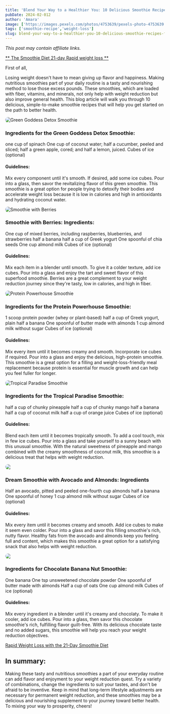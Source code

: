 ```yaml
---
title: 'Blend Your Way to a Healthier You: 10 Delicious Smoothie Recipes for Weight Loss'
pubDate: 2024-02-012
author: 'Amara'
image: ['https://images.pexels.com/photos/4753639/pexels-photo-4753639.jpeg?auto=compress&cs=tinysrgb&w=1260&h=750&dpr=1']
tags: ['smoothie-recipe','weight-loss']
slug: blend-your-way-to-a-healthier-you-10-delicious-smoothie-recipes-for-weight-loss
---
```

*This post may contain affiliate links.*

<a href="https://437c0ycgyceu7vac1fzdu2o431.hop.clickbank.net" class="affilate-link">** The Smoothie Diet 21-day Rapid weight loss **</a>


First of all,

Losing weight doesn't have to mean giving up flavor and happiness. Making nutritious smoothies part of your daily routine is a tasty and nourishing method to lose those excess pounds. These smoothies, which are loaded with fiber, vitamins, and minerals, not only help with weight reduction but also improve general health. This blog article will walk you through 10 delicious, simple-to-make smoothie recipes that will help you get started on the path to better health.

<img src="https://images.pexels.com/photos/616833/pexels-photo-616833.jpeg?auto=compress&cs=tinysrgb&w=1260&h=750&dpr=1" alt="Green Goddess Detox Smoothie" style="max-width: 100%; height: auto; display: block; margin-left: auto; margin-right: auto; border-radius: 8px">

### Ingredients for the Green Goddess Detox Smoothie:

one cup of spinach
One cup of coconut water; half a cucumber, peeled and sliced; half a green apple, cored; and half a lemon, juiced.
Cubes of ice (optional)

#### Guidelines:

Mix every component until it's smooth.
If desired, add some ice cubes.
Pour into a glass, then savor the revitalizing flavor of this green smoothie.
This smoothie is a great option for people trying to detoxify their bodies and accelerate weight loss because it is low in calories and high in antioxidants and hydrating coconut water.


<img src="https://images.pexels.com/photos/3625372/pexels-photo-3625372.jpeg?auto=compress&cs=tinysrgb&w=1260&h=750&dpr=1" alt="Smoothie with Berries" style="max-width: 100%; height: auto; display: block; margin-left: auto; margin-right: auto; border-radius: 8px">

### Smoothie with Berries: Ingredients:

One cup of mixed berries, including raspberries, blueberries, and strawberries
half a banana
half a cup of Greek yogurt
One spoonful of chia seeds
One cup almond milk
Cubes of ice (optional)

#### Guidelines:

Mix each item in a blender until smooth.
To give it a colder texture, add ice cubes.
Pour into a glass and enjoy the tart and sweet flavor of this superfood smoothie.
Berries are a great complement to your weight reduction journey since they're tasty, low in calories, and high in fiber.

<img src="https://images.pexels.com/photos/3794784/pexels-photo-3794784.jpeg?auto=compress&cs=tinysrgb&w=1260&h=750&dpr=1" alt="Protein Powerhouse Smoothie" style="max-width: 100%; height: auto; display: block; margin-left: auto; margin-right: auto; border-radius: 8px">

### Ingredients for the Protein Powerhouse Smoothie:

1 scoop protein powder (whey or plant-based)
half a cup of Greek yogurt, plain
half a banana
One spoonful of butter made with almonds
1 cup almond milk without sugar
Cubes of ice (optional)

#### Guidelines:

Mix every item until it becomes creamy and smooth.
Incorporate ice cubes if required.
Pour into a glass and enjoy the delicious, high-protein smoothie.
This smoothie is a great option for a filling and weight-loss-friendly meal replacement because protein is essential for muscle growth and can help you feel fuller for longer.

<img src="https://res.cloudinary.com/sjlabs/image/upload/c_scale,q_auto,f_auto,w_1024,c_fill/l_GS_Vert-Logo-one-color-white,g_south_east,fl_relative,x_0.03,y_0.03,h_0.28/74126802145.jpg" alt="Tropical Paradise Smoothie" style="max-width: 100%; height: auto; display: block; margin-left: auto; margin-right: auto; border-radius: 8px">

### Ingredients for the Tropical Paradise Smoothie:

half a cup of chunky pineapple
half a cup of chunky mango
half a banana
half a cup of coconut milk
half a cup of orange juice
Cubes of ice (optional)

#### Guidelines:

Blend each item until it becomes tropically smooth.
To add a cool touch, mix in few ice cubes.
Pour into a glass and take yourself to a sunny beach with this unusual smoothie.
With the natural sweetness of pineapple and mango combined with the creamy smoothness of coconut milk, this smoothie is a delicious treat that helps with weight reduction.

<img src="https://images.pexels.com/photos/2134037/pexels-photo-2134037.jpeg?auto=compress&cs=tinysrgb&w=1260&h=750&dpr=1" style="max-width: 100%; height: auto; display: block; margin-left: auto; margin-right: auto; border-radius: 8px">

### Dream Smoothie with Avocado and Almonds: Ingredients

Half an avocado, pitted and peeled
one-fourth cup almonds
half a banana
One spoonful of honey
1 cup almond milk without sugar
Cubes of ice (optional)

#### Guidelines:

Mix every item until it becomes creamy and smooth.
Add ice cubes to make it seem even colder.
Pour into a glass and savor this filling smoothie's rich, nutty flavor.
Healthy fats from the avocado and almonds keep you feeling full and content, which makes this smoothie a great option for a satisfying snack that also helps with weight reduction.

<img src="https://images.pexels.com/photos/556832/pexels-photo-556832.jpeg?auto=compress&cs=tinysrgb&w=1260&h=750&dpr=1" style="max-width: 100%; height: auto; display: block; margin-left: auto; margin-right: auto; border-radius: 8px">

### Ingredients for Chocolate Banana Nut Smoothie:

One banana
One tsp unsweetened chocolate powder
One spoonful of butter made with almonds
Half a cup of oats
One cup almond milk
Cubes of ice (optional)

#### Guidelines:

Mix every ingredient in a blender until it's creamy and chocolaty.
To make it cooler, add ice cubes.
Pour into a glass, then savor this chocolate smoothie's rich, fulfilling flavor guilt-free.
With its delicious chocolate taste and no added sugars, this smoothie will help you reach your weight reduction objectives.


<a class="btn-link" href="https://go.smoothiediet.com/?shield=a1fe7znf0jhpf11h0dsniyr77y">Rapid Weight Loss with the 21-Day Smoothie Diet</a>

## In summary:

Making these tasty and nutritious smoothies a part of your everyday routine can add flavor and enjoyment to your weight reduction quest. Try a variety of combinations, change the ingredients to suit your tastes, and don't be afraid to be inventive. Keep in mind that long-term lifestyle adjustments are necessary for permanent weight reduction, and these smoothies may be a delicious and nourishing supplement to your journey toward better health. To mixing your way to prosperity, cheers!



